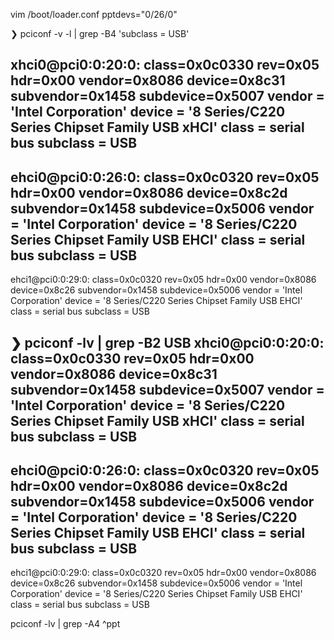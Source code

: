 
vim /boot/loader.conf
pptdevs="0/26/0"

❯ pciconf -v -l | grep -B4 'subclass   = USB'

xhci0@pci0:0:20:0:	class=0x0c0330 rev=0x05 hdr=0x00 vendor=0x8086 device=0x8c31 subvendor=0x1458 subdevice=0x5007
    vendor     = 'Intel Corporation'
    device     = '8 Series/C220 Series Chipset Family USB xHCI'
    class      = serial bus
    subclass   = USB
--
ehci0@pci0:0:26:0:	class=0x0c0320 rev=0x05 hdr=0x00 vendor=0x8086 device=0x8c2d subvendor=0x1458 subdevice=0x5006
    vendor     = 'Intel Corporation'
    device     = '8 Series/C220 Series Chipset Family USB EHCI'
    class      = serial bus
    subclass   = USB
--
ehci1@pci0:0:29:0:	class=0x0c0320 rev=0x05 hdr=0x00 vendor=0x8086 device=0x8c26 subvendor=0x1458 subdevice=0x5006
    vendor     = 'Intel Corporation'
    device     = '8 Series/C220 Series Chipset Family USB EHCI'
    class      = serial bus
    subclass   = USB

❯ pciconf -lv | grep -B2 USB
xhci0@pci0:0:20:0:	class=0x0c0330 rev=0x05 hdr=0x00 vendor=0x8086 device=0x8c31 subvendor=0x1458 subdevice=0x5007
    vendor     = 'Intel Corporation'
    device     = '8 Series/C220 Series Chipset Family USB xHCI'
    class      = serial bus
    subclass   = USB
--
ehci0@pci0:0:26:0:	class=0x0c0320 rev=0x05 hdr=0x00 vendor=0x8086 device=0x8c2d subvendor=0x1458 subdevice=0x5006
    vendor     = 'Intel Corporation'
    device     = '8 Series/C220 Series Chipset Family USB EHCI'
    class      = serial bus
    subclass   = USB
--
ehci1@pci0:0:29:0:	class=0x0c0320 rev=0x05 hdr=0x00 vendor=0x8086 device=0x8c26 subvendor=0x1458 subdevice=0x5006
    vendor     = 'Intel Corporation'
    device     = '8 Series/C220 Series Chipset Family USB EHCI'
    class      = serial bus
    subclass   = USB

pciconf -lv | grep -A4 ^ppt
